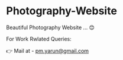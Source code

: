 # Photography-Website
Beautiful Photography Website ... 😊

For Work Rwlated Queries:

👉 Mail at - pm.yarun@gmail.com
